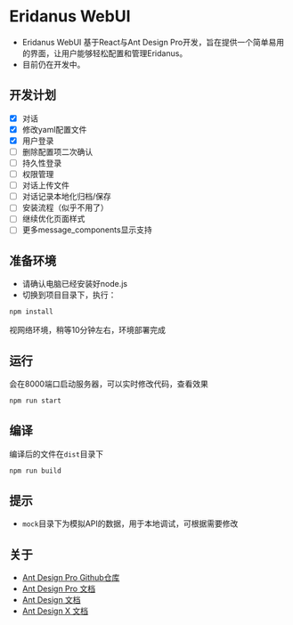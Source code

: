 # Eridanus WebUI
- Eridanus WebUI 基于React与Ant Design Pro开发，旨在提供一个简单易用的界面，让用户能够轻松配置和管理Eridanus。
- 目前仍在开发中。

## 开发计划
- [x] 对话
- [x] 修改yaml配置文件
- [x] 用户登录
- [ ] 删除配置项二次确认
- [ ] 持久性登录
- [ ] 权限管理
- [ ] 对话上传文件
- [ ] 对话记录本地化归档/保存
- [ ] 安装流程（似乎不用了）
- [ ] 继续优化页面样式
- [ ] 更多message_components显示支持
## 准备环境
- 请确认电脑已经安装好node.js
- 切换到项目目录下，执行：

```bash
npm install
```

视网络环境，稍等10分钟左右，环境部署完成
## 运行
会在8000端口启动服务器，可以实时修改代码，查看效果
```bash
npm run start
```

## 编译
编译后的文件在`dist`目录下
```bash
npm run build
```
## 提示
- `mock`目录下为模拟API的数据，用于本地调试，可根据需要修改

## 关于
- [Ant Design Pro Github仓库](https://github.com/ant-design/ant-design-pro)
- [Ant Design Pro 文档](https://pro.ant.design)
- [Ant Design 文档](https://pro.ant.design)
- [Ant Design X 文档](https://ant-design-x.antgroup.com/components/overview-cn)
